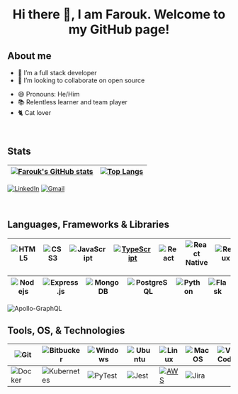 <h1 align="center"> Hi there 👋, I am Farouk. Welcome to my GitHub page!</h1>

## About me

- 📝 I’m a full stack developer
- 👯 I’m looking to collaborate on open source
  <!-- - ⚡ Fun fact: The chances of a code working at the first run are the same as seeing a unicorn. -->
<!-- - 💼 React Native (Contract) developer at [Digit Insurace](https://www.godigit.com/) -->
- 😄 Pronouns: He/Him
- 📚 Relentless learner and team player
- 🐈 Cat lover

<!-- ### Highlighted Projects

<a href = "https://github.com/jan-far/Flow-Free-Solver">
  <img src = "https://github-readme-stats.vercel.app/api/pin/?username=jan-far&repo=Flow-Free-Solver&theme=tokyonight&hide_border" align = "center" />
</a>

<!--
**jan-far/jan-far** is a ✨ _special_ ✨ repository because its `README.md` (this file) appears on your GitHub profile.

Here are some ideas to get you started:

- 🔭 I’m currently working on ...
- 🌱 I’m currently learning ...
- 👯 I’m looking to collaborate on ...
- 🤔 I’m looking for help with ...
- 💬 Ask me about ...
- 📫 How to reach me: ...
- 😄 Pronouns: ...
- ⚡ Fun fact: ...
-->

</br>

## Stats

| [![Farouk's GitHub stats](https://github-readme-stats.vercel.app/api?username=jan-far&count_private=true&show_icons=true&theme=onedark)](https://github.com/jan-far?tab=repositories) | [![Top Langs](https://github-readme-stats.vercel.app/api/top-langs/?username=jan-far&layout=compact&theme=onedark)](https://github.com/jan-far?tab=repositories) |
| ------------------------------------------------------------------------------------------------------------------------------------------------------------------------------------- | ---------------------------------------------------------------------------------------------------------------------------------------------------------------- |

[![LinkedIn](https://img.shields.io/badge/linkedin-%230077B5.svg?&style=for-the-badge&logo=linkedin&logoColor=white)](https://www.linkedin.com/in/farouk-ligali//)
[![Gmail](https://img.shields.io/badge/gmail-%23D14836.svg?&style=for-the-badge&logo=gmail&logoColor=white)](mailto:ligalifarouk@gmail.com)

</br>

## Languages, Frameworks & Libraries

| ![HTML5](https://img.shields.io/badge/html5-%23E34F26.svg?style=for-the-badge&logo=html5&logoColor=white) | ![CSS3](https://img.shields.io/badge/css3-%231572B6.svg?style=for-the-badge&logo=css3&logoColor=white) | ![JavaScript](https://img.shields.io/badge/javascript-%23323330.svg?style=for-the-badge&logo=javascript&logoColor=%23F7DF1E) | [![TypeScript](https://badgen.net/badge/icon/typescript?icon=typescript&label)](https://typescriptlang.org) | ![React](https://img.shields.io/badge/react-%2320232a.svg?style=for-the-badge&logo=react&logoColor=%2361DAFB) | ![React Native](https://img.shields.io/badge/react_native-%2320232a.svg?style=for-the-badge&logo=react&logoColor=%2361DAFB) | ![Redux](https://img.shields.io/badge/redux-%23593d88.svg?style=for-the-badge&logo=redux&logoColor=white) |
| --------------------------------------------------------------------------------------------------------- | ------------------------------------------------------------------------------------------------------ | ---------------------------------------------------------------------------------------------------------------------------- | ----------------------------------------------------------------------------------------------------------- | ------------------------------------------------------------------------------------------------------------- | --------------------------------------------------------------------------------------------------------------------------- | --------------------------------------------------------------------------------------------------------- |

| ![Nodejs](https://img.shields.io/badge/node.js-%2320232a.svg?style=for-the-badge&logo=node.js&logoColor=green&labelColor=%23414d59) | ![Express.js](https://img.shields.io/badge/express.js-%2320232a.svg?style=for-the-badge&logo=express&logoColor=%2361DAFB) | ![MongoDB](https://img.shields.io/badge/mongodb-%23283c07?style=for-the-badge&logo=mongodb&logoColor=0d4503&labelColor=dbdbdb) | ![PostgreSQL](https://img.shields.io/badge/postgresql-%2320232a.svg?style=for-the-badge&logo=postgresql&logoColor=white&labelColor=%231818af) | ![Python](https://img.shields.io/badge/python-%2320232a?style=for-the-badge&logo=python&logoColor=0d4503&labelColor=dbdbdb) | ![Flask](https://img.shields.io/badge/flask-%2320232a?style=for-the-badge&logo=flask&logoColor=black&labelColor=dbdbdb) |
| ----------------------------------------------------------------------------------------------------------------------------------- | ------------------------------------------------------------------------------------------------------------------------- | ------------------------------------------------------------------------------------------------------------------------------ | --------------------------------------------------------------------------------------------------------------------------------------------- | --------------------------------------------------------------------------------------------------------------------------- | ----------------------------------------------------------------------------------------------------------------------- |

![Apollo-GraphQL](https://img.shields.io/badge/-ApolloGraphQL-311C87?style=for-the-badge&logo=apollo-graphql)

## Tools, OS, & Technologies

| ![Git](https://img.shields.io/badge/git-%2320232a.svg?style=for-the-badge&logo=git&logoColor=white&labelColor=red)    | ![Bitbucker](https://img.shields.io/badge/bitbucket-20232a?style=for-the-badge&logo=bitbucket&logoColor=blue&labelColor=white)    | ![Windows](https://img.shields.io/badge/Windows-0078D6?style=for-the-badge&logo=windows&logoColor=0078D6&labelColor=white) | ![Ubuntu](https://img.shields.io/badge/Ubuntu-E95420?style=for-the-badge&logo=ubuntu&logoColor=white) | ![Linux](https://img.shields.io/badge/linux-20232a?style=for-the-badge&logo=linux&logoColor=black&labelColor=white)                                 | ![MacOS](https://img.shields.io/badge/mac_os-20232a?style=for-the-badge&logo=macos&logoColor=white)             | ![VS Code](https://img.shields.io/badge/Visual_Studio_Code-0078d7.svg?style=for-the-badge&logo=visual-studio-code&logoColor=white) |
| --------------------------------------------------------------------------------------------------------------------- | --------------------------------------------------------------------------------------------------------------------------------- | -------------------------------------------------------------------------------------------------------------------------- | ----------------------------------------------------------------------------------------------------- | --------------------------------------------------------------------------------------------------------------------------------------------------- | --------------------------------------------------------------------------------------------------------------- | ---------------------------------------------------------------------------------------------------------------------------------- |
| ![Docker](https://img.shields.io/badge/docker-20232a?style=for-the-badge&logo=docker&logoColor=blue&labelColor=white) | ![Kubernetes](https://img.shields.io/badge/kubernetes-20232a?style=for-the-badge&logo=kubernetes&logoColor=white&labelColor=blue) | ![PyTest](https://img.shields.io/badge/pytest-20232a?style=for-the-badge&logo=pytest&logoColor=white&labelColor=darkgreen) | ![Jest](https://img.shields.io/badge/-jest-%23C21325?style=for-the-badge&logo=jest&logoColor=white)   | [![AWS](https://img.shields.io/badge/Learning-AWS-FF9900?style=flat-square&logo=amazon-aws&logoColor=white)](https://github.com/br3ndonland/awsdev) | ![Jira](https://img.shields.io/badge/jira-20232a?style=for-the-badge&logo=jira&logoColor=blue&labelColor=white) |
